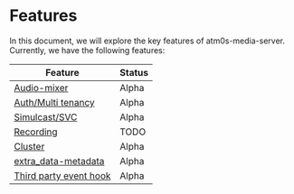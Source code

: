 # Features

In this document, we will explore the key features of atm0s-media-server. Currently, we have the following features:

| Feature                                                     | Status |
| ----------------------------------------------------------- | ------ |
| [Audio-mixer](./audio-mixer.md)                             | Alpha  |
| [Auth/Multi tenancy](./authentication-and-multi-tenancy.md) | Alpha  |
| [Simulcast/SVC](./simulcast-svc.md)                         | Alpha  |
| [Recording](./recording.md)                                 | TODO   |
| [Cluster](./cluster.md)                                     | Alpha  |
| [extra_data-metadata](./extra_data-metadata.md)                 | Alpha  |
| [Third party event hook](./third-party-system-hook.md) | Alpha |
